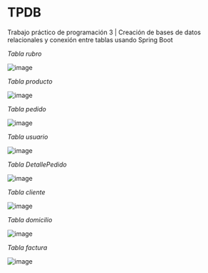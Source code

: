 # TPDB
Trabajo práctico de programación 3 | Creación de bases de datos relacionales y conexión entre tablas usando Spring Boot

*Tabla rubro*

![image](https://github.com/brunomastro165/TPDB/assets/127962081/6afb3e33-4ec2-4e43-baa2-7a51b46242c8)

*Tabla producto*

![image](https://github.com/brunomastro165/TPDB/assets/127962081/5cfd304f-2e3f-4573-b664-55bc24e51da4)

*Tabla pedido*

![image](https://github.com/brunomastro165/TPDB/assets/127962081/47e86473-4699-49b6-8824-ca07e1d697d9)

*Tabla usuario*

![image](https://github.com/brunomastro165/TPDB/assets/127962081/7193e770-ff8f-4ce3-914d-bb0d0c691eb8)

*Tabla DetallePedido*

![image](https://github.com/brunomastro165/TPDB/assets/127962081/b8c865fb-2364-456e-89ad-ea057a04e5ae)

*Tabla cliente*

![image](https://github.com/brunomastro165/TPDB/assets/127962081/7d979f44-1de7-498d-9a17-9b1bae295d10)

*Tabla domicilio*

![image](https://github.com/brunomastro165/TPDB/assets/127962081/0b589223-839b-45bb-b990-589ca2c50403)

*Tabla factura*

![image](https://github.com/brunomastro165/TPDB/assets/127962081/e3f92b93-d8b5-4f11-b9f5-0644a371bf10)








